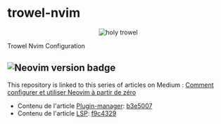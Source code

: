 # trowel-nvim

<p align="center">
  <img src="https://github.com/vlagache/trowel-nvim/assets/40307149/88b5629b-5670-4e81-93e0-7a47a5216162" alt="holy trowel">
</p>

Trowel Nvim Configuration 

![Neovim version badge](https://img.shields.io/badge/Neovim-0.10.0-f5a97f?style=for-the-badge&logo=neovim&logoColor=D9E0EE&labelColor=1E1E2E)
---
This repository is linked to this series of articles on Medium : [Comment configurer et utiliser Neovim à partir de zéro](https://medium.com/@vlagache)

- Contenu de l'article [Plugin-manager](https://medium.com/@vlagache/comment-configurer-et-utiliser-neovim-%C3%A0-partir-de-z%C3%A9ro-9223c330ca37): [b3e5007](https://github.com/vlagache/trowel-nvim/commit/b3e500711916ddcabee147c93a7669c6290a773b) 
- Contenu de l'article [LSP](https://medium.com/@vlagache/comment-configurer-et-utiliser-neovim-%C3%A0-partir-de-z%C3%A9ro-37807e6ae72a): [f9c4329](https://github.com/vlagache/trowel-nvim/commit/f9c43296a62e36ccea23cb7766e69b91ef4167b3)
